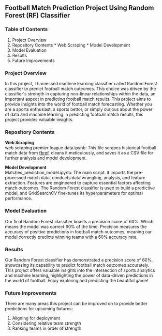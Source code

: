 ## Football Match Prediction Project Using Random Forest (RF) Classifier

### Table of Contents
1. Project Overview
2. Repository Contents
              * Web Scraping
              * Model Development
4. Model Evaluation
5. Results
6. Future Improvements

### Project Overview
In this project, I harnessed machine learning classifier called Random Forest classifier to predict football match outcomes. This choice was driven by the classifier's strength in capturing non-linear relationships within the data, an important aspect in predicting football match results. This project aims to provide insights into the world of football match forecasting. Whether you are a sports enthusiast, a sports bettor, or simply curious about the power of data and machine learning in predicting football match results, this project provides valuable insights.

### Repository Contents
**Web Scraping**  
web scraping premier league data.ipynb: This file scrapes historical football match data from [fbref](https://fbref.com/en/comps/9/Premier-League-Stats), cleans it meticulously, and saves it as a CSV file for further analysis and model development.  

**Model Development**  
Matches_prediction_model.ipynb: The main script. It imports the pre-processed match data, conducts data wrangling, analysis, and feature extraction. Features are engineered to capture essential factors affecting match outcomes. The Random Forest classifier is used to build a predictive model, and GridSearchCV fine-tunes its hyperparameters for optimal performance.

### Model Evaluation
Our final Random Forest classifier boasts a precision score of 60%. Which means the model was correct 60% of the time. Precision measures the accuracy of positive predictions in football match outcomes, meaning our model correctly predicts winning teams with a 60% accuracy rate.

### Results
Our Random Forest classifier has demonstrated a precision score of 60%, showcasing its capability to predict football match outcomes accurately. This project offers valuable insights into the intersection of sports analytics and machine learning, highlighting the power of data-driven predictions in the world of football. Enjoy exploring and predicting the beautiful game!

### Future Improvements
There are many areas this project can be improved on to provide better predictions for upcoming fixtures:
1. Aligning for deployment
2. Considering relative team strength
3. Ranking teams in order of strength



